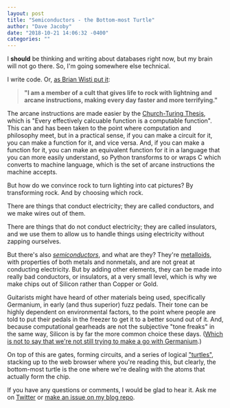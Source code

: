 ```yaml
---
layout: post
title: "Semiconductors - the Bottom-most Turtle"
author: "Dave Jacoby"
date: "2018-10-21 14:06:32 -0400"
categories: ""
---
```


I **should** be thinking and writing about databases right now, but my brain will not go there. So, I'm going somewhere else technical.

I write code. Or, [as Brian Wisti put it](https://twitter.com/brianwisti/status/1054069848467107840):

> **"I am a member of a cult that gives life to rock with lightning and arcane instructions, making every day faster and more terrifying."**

The arcane instructions are made easier by the [Church-Turing Thesis](https://en.wikipedia.org/wiki/Church%E2%80%93Turing_thesis), which is "Every effectively calcuable function is a computable function". This can and has been taken to the point where computation and philosophy meet, but in a practical sense, if you can make a circuit for it, you can make a function for it, and vice versa. And, if you can make a function for it, you can make an equivalent function for it in a language that you can more easily understand, so Python transforms to or wraps C which converts to machine language, which is the set of arcane instructions the machine accepts.

But how do we convince rock to turn lighting into cat pictures? By transforming rock. And by choosing which rock.

There are things that conduct electricity; they are called conductors, and we make wires out of them.

There are things that do not conduct electricity; they are called insulators, and we use them to allow us to handle things using electricity without zapping ourselves.

But there's also [_semiconductors_](https://en.wikipedia.org/wiki/Semiconductor), and what are they? They're [metalloids](https://en.wikipedia.org/wiki/Metalloid), with properties of both metals and nonmetals, and are not great at conducting electricity. But by adding other elements, they can be made into really bad conductors, or insulators, at a very small level, which is why we make chips out of Silicon rather than Copper or Gold.

Guitarists might have heard of other materials being used, specifically Germanium, in early (and thus superior) fuzz pedals. Their tone can be highly dependent on environmental factors, to the point where people are told to put their pedals in the freezer to get it to a better sound out of it. And, because computational gearheads are not the subjective "tone freaks" in the same way, Silicon is by far the more common choice these days. ([Which is not to say that we're not still trying to make a go with Germanium](https://www.purdue.edu/newsroom/releases/2014/Q4/germanium-comes-home-to-purdue-for-semiconductor-milestone.html).)

On top of this are gates, forming circuits, and a series of logical ["turtles"](https://en.wikipedia.org/wiki/Turtles_all_the_way_down), stacking up to the web browser where you're reading this, but clearly, the bottom-most turtle is the one where we're dealing with the atoms that actually form the chip.

If you have any questions or comments, I would be glad to hear it. Ask me on [Twitter](https://twitter.com/jacobydave) or [make an issue on my blog repo](https://github.com/jacoby/jacoby.github.io).
